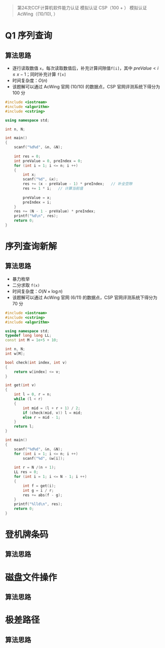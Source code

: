 > 第24次CCF计算机软件能力认证
> 模拟认证 CSP（100 + ）
> 模拟认证 AcWing（(10/10), ）

# Q1 序列查询
## 算法思路
- 逐行读取数值 `x`，每次读取数值后，补充计算间隙值`f[i]`，其中 $preValue < i \leqslant x - 1$；同时补充计算 `f[x]`
- 时间复杂度：$O(n)$
- 该题解可以通过 AcWing 官网 (10/10) 的数据点，CSP 官网评测系统下得分为 100 分
```C++
#include <iostream>
#include <algorithm>
#include <cstring>

using namespace std;

int n, N;

int main()
{
    scanf("%d%d", &n, &N);
    
    int res = 0;
    int preValue = 0, preIndex = 0;
    for (int i = 1; i <= n; i ++)
    {
        int x;
        scanf("%d", &x);
        res += (x - preValue - 1) * preIndex;   // 补全空隙
        res += 1 * i;   // 计算当前值
        
        preValue = x;
        preIndex = i;
    }
    res += (N - 1 - preValue) * preIndex;
    printf("%d\n", res);
    return 0;
}
```

# 序列查询新解
## 算法思路
- 暴力枚举
- 二分求取 `f(x)`
- 时间复杂度：$O(N \times \log n)$
- 该题解可以通过 AcWing 官网 (6/11) 的数据点，CSP 官网评测系统下得分为 70 分
```C++
#include <iostream>
#include <cstring>
#include <algorithm>

using namespace std;
typedef long long LL;
const int M = 1e+5 + 10;

int n, N;
int w[M];

bool check(int index, int v)
{
    return w[index] <= v;
}

int get(int v)
{
    int l = 0, r = n;
    while (l < r)
    {
        int mid = (l + r + 1) / 2;
        if (check(mid, v)) l = mid;
        else r = mid - 1;
    }
    return l;
}

int main()
{
    scanf("%d%d", &n, &N);
    for (int i = 1; i <= n; i ++)
        scanf("%d", &w[i]);
    
    int r = N /(n + 1);
    LL res = 0;
    for (int i = 1; i <= N - 1; i ++)
    {
        int f = get(i);
        int g = i / r;
        res += abs(f - g);
    }
    printf("%lld\n", res);
    return 0;
}
```

# 登机牌条码
## 算法思路

# 磁盘文件操作
## 算法思路

# 极差路径
## 算法思路